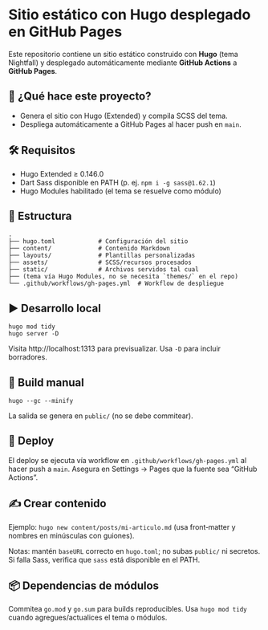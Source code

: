 # Sitio estático con Hugo desplegado en GitHub Pages

Este repositorio contiene un sitio estático construido con **Hugo** (tema Nightfall) y desplegado automáticamente mediante **GitHub Actions** a **GitHub Pages**.

## 🚀 ¿Qué hace este proyecto?

- Genera el sitio con Hugo (Extended) y compila SCSS del tema.
- Despliega automáticamente a GitHub Pages al hacer push en `main`.

## 🛠️ Requisitos

- Hugo Extended ≥ 0.146.0
- Dart Sass disponible en PATH (p. ej. `npm i -g sass@1.62.1`)
- Hugo Modules habilitado (el tema se resuelve como módulo)

## 📂 Estructura

```
.
├── hugo.toml            # Configuración del sitio
├── content/             # Contenido Markdown
├── layouts/             # Plantillas personalizadas
├── assets/              # SCSS/recursos procesados
├── static/              # Archivos servidos tal cual
├── (tema vía Hugo Modules, no se necesita `themes/` en el repo)
└── .github/workflows/gh-pages.yml  # Workflow de despliegue
```

## ▶️ Desarrollo local

```
hugo mod tidy
hugo server -D
```

Visita http://localhost:1313 para previsualizar. Usa `-D` para incluir borradores.

## 🧱 Build manual

```
hugo --gc --minify
```

La salida se genera en `public/` (no se debe commitear).

## 🚚 Deploy

El deploy se ejecuta vía workflow en `.github/workflows/gh-pages.yml` al hacer push a `main`. Asegura en Settings → Pages que la fuente sea “GitHub Actions”.

## ✍️ Crear contenido

Ejemplo: `hugo new content/posts/mi-articulo.md` (usa front‑matter y nombres en minúsculas con guiones).

Notas: mantén `baseURL` correcto en `hugo.toml`; no subas `public/` ni secretos. Si falla Sass, verifica que `sass` está disponible en el PATH.

## 📦 Dependencias de módulos

Commitea `go.mod` y `go.sum` para builds reproducibles. Usa `hugo mod tidy` cuando agregues/actualices el tema o módulos.
